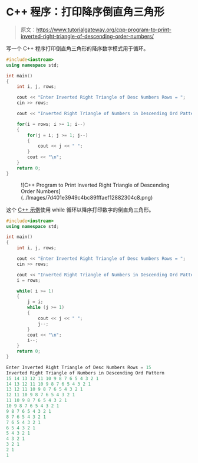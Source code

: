 # C++ 程序：打印降序倒直角三角形

> 原文：<https://www.tutorialgateway.org/cpp-program-to-print-inverted-right-triangle-of-descending-order-numbers/>

写一个 C++ 程序打印倒直角三角形的降序数字模式用于循环。

```cpp
#include<iostream>
using namespace std;

int main()
{
	int i, j, rows;

    cout << "Enter Inverted Right Triangle of Desc Numbers Rows = ";
    cin >> rows;

    cout << "Inverted Right Triangle of Numbers in Descending Ord Pattern\n";  

    for(i = rows; i >= 1; i--)
    {
    	for(j = i; j >= 1; j--)
		{
            cout << j << " ";
        }
        cout << "\n";
    }		
 	return 0;
}
```

<figure class="wp-block-image size-large">![C++ Program to Print Inverted Right Triangle of Descending Order Numbers](../Images/7d401e3949c4bc89fffaef12882304c8.png)</figure>

这个 [C++ 示例](https://www.tutorialgateway.org/cpp-programs/)使用 while 循环以降序打印数字的倒直角三角形。

```cpp
#include<iostream>
using namespace std;

int main()
{
	int i, j, rows;

    cout << "Enter Inverted Right Triangle of Desc Numbers Rows = ";
    cin >> rows;

    cout << "Inverted Right Triangle of Numbers in Descending Ord Pattern\n";  
    i = rows;

    while( i >= 1)
    {
        j = i;
    	while (j >= 1)
		{
            cout << j << " ";
            j--;
        }
        cout << "\n";
        i--;
    }		
 	return 0;
}
```

```cpp
Enter Inverted Right Triangle of Desc Numbers Rows = 15
Inverted Right Triangle of Numbers in Descending Ord Pattern
15 14 13 12 11 10 9 8 7 6 5 4 3 2 1 
14 13 12 11 10 9 8 7 6 5 4 3 2 1 
13 12 11 10 9 8 7 6 5 4 3 2 1 
12 11 10 9 8 7 6 5 4 3 2 1 
11 10 9 8 7 6 5 4 3 2 1 
10 9 8 7 6 5 4 3 2 1 
9 8 7 6 5 4 3 2 1 
8 7 6 5 4 3 2 1 
7 6 5 4 3 2 1 
6 5 4 3 2 1 
5 4 3 2 1 
4 3 2 1 
3 2 1 
2 1 
1 
```